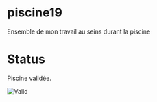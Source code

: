 # piscine19

Ensemble de mon travail au seins durant la piscine

# Status

Piscine validée.

![Valid](https://media4.giphy.com/media/BIuuwHRNKs15C/giphy.gif?cid=ecf05e4777wo6qu860mhws0lxaav5jjr8lek3u2avns2qwu0&rid=giphy.gif&ct=g)
